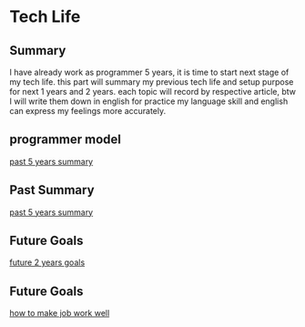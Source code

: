#  Tech Life
## Summary 
   I have already work as programmer 5 years, it is time to start next stage of my tech life. this part will summary my 
   previous tech life and setup purpose for next 1 years and 2 years. each topic will record by respective article, btw  
   I will write them down in english for practice my language skill and english can express my feelings more accurately.

## programmer model
   [past 5 years summary](programmer-model.md)
## Past Summary
   [past 5 years summary](past-summary.md)
## Future Goals
   [future 2 years goals](future-goals.md)
## Future Goals
   [how to make job work well](job-improment.md)